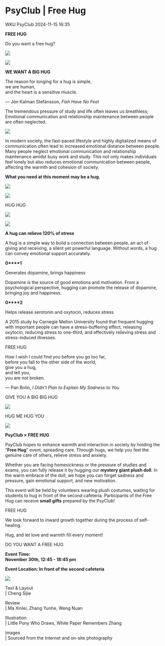 # PsyClub | Free Hug
WKU PsyClub  2024-11-15 16:35

**FREE HUG**

Do you want a free hug?

![](8292a0e0429d474052ffed0200a28780.png)

![](2ca95c30b039b130a1ac023008684bee.png)

**WE WANT A BIG HUG**

The reason for longing for a hug is simple,  
we are human,  
and the heart is a sensitive muscle.

— Jón Kalman Stefánsson, *Fish Have No Feet*

The tremendous pressure of study and life often leaves us breathless;  
Emotional communication and relationship maintenance between people are often neglected.

![](d7cf4f533418e59e515c363c01032b42.png)

In modern society, the fast-paced lifestyle and highly digitalized means of communication often lead to increased emotional distance between people. Many people neglect emotional communication and relationship maintenance amidst busy work and study. This not only makes individuals feel lonely but also reduces emotional communication between people, affecting the warmth and cohesion of society.

**What you need at this moment may be a hug.**

![](2813cafb6cfe6ffc6472a92c248b2969.png)

![](2ca95c30b039b130a1ac023008684bee.png)

HUG HUG

![](c9ec22e427337ec0025c407e74d239f6.png)

![](c9ec22e427337ec0025c407e74d239f6.png)

**A hug can relieve 120% of stress**

A hug is a simple way to build a connection between people, an act of giving and receiving, a silent yet powerful language. Without words, a hug can convey emotional support accurately.

**0****1**

Generates dopamine, brings happiness

Dopamine is the source of good emotions and motivation. From a psychological perspective, hugging can promote the release of dopamine, bringing joy and happiness.

**0****2**

Helps release serotonin and oxytocin, reduces stress

A 2015 study by Carnegie Mellon University found that frequent hugging with important people can have a stress-buffering effect, releasing oxytocin, reducing stress to one-third, and effectively relieving stress and stress-induced illnesses.

FREE HUG

How I wish I could find you before you go too far,  
before you fall to the other side of the world,  
give you a hug,  
and tell you,  
you are not broken.

— Pan Bolin, *I Didn't Plan to Explain My Sadness to You*

GIVE YOU A BIG BIG HUG

![](b31cb792c30454499763fafeaa74b930.png)

HUG ME HUG YOU

![](b31cb792c30454499763fafeaa74b930.png)

**PsyClub × FREE HUG**

PsyClub hopes to enhance warmth and interaction in society by holding the "**Free Hug**" event, spreading care. Through hugs, we help you feel the genuine care of others, relieve stress and anxiety.

Whether you are facing homesickness or the pressure of studies and exams, you can fully release it by hugging our **mystery giant plush doll**. In the warm embrace of the doll, we hope you can forget sadness and pressure, gain emotional support, and new motivation.

This event will be held by volunteers wearing plush costumes, waiting for students to hug in front of the second cafeteria. Participants of the Free Hug can receive **small gifts** prepared by the PsyClub!

FREE HUG

We look forward to inward growth together during the process of self-healing.

Hug, and let love and warmth fill every moment!

DO YOU WANT A FREE HUG

**Event Time:**  
**November 30th, 12:45 - 18:45 pm**

**Event Location: In front of the second cafeteria**

![](9dcf8f2381e62727d5c39d41d910b9e6.png)

Text & Layout  
| Cheng Sijie

Review  
| Ma Xinlei, Zhang Yunhe, Weng Nuan

Illustration  
| Little Pony Who Draws, White Paper Remembers Zhang

Images  
| Sourced from the Internet and on-site photography

